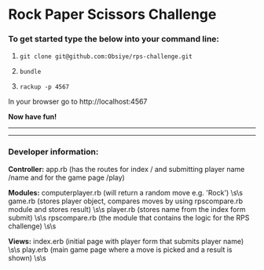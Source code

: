 # Rock Paper Scissors Challenge

### To get started type the below into your command line:

1. ```git clone git@github.com:Obsiye/rps-challenge.git```

2. ```bundle```

3. ```rackup -p 4567```

In your browser go to http://localhost:4567

**Now have fun!**

- - -
- - -

### Developer information:

**Controller:**
app.rb (has the routes for index / and submitting player name /name and for the game page /play)

**Modules:**
computerplayer.rb (will return a random move e.g. 'Rock') \s\s
game.rb (stores player object, compares moves by using rpscompare.rb module and stores result) \s\s
player.rb (stores name from the index form submit) \s\s
rpscompare.rb (the module that contains the logic for the RPS challenge) \s\s

**Views:**
index.erb (initial page with player form that submits player name) \s\s
play.erb (main game page where a move is picked and a result is shown) \s\s

